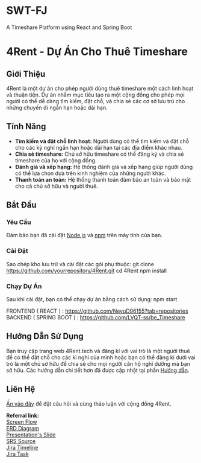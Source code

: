﻿# SWT-FJ
A Timeshare Platform using React and Spring Boot  
# 4Rent - Dự Án Cho Thuê Timeshare

## Giới Thiệu
4Rent là một dự án cho phép người dùng thuê timeshare một cách linh hoạt và thuận tiện. Dự án nhằm mục tiêu tạo ra một cộng đồng cho phép mọi người có thể dễ dàng tìm kiếm, đặt chỗ, và chia sẻ các cơ sở lưu trú cho những chuyến đi ngắn hạn hoặc dài hạn.

## Tính Năng
- **Tìm kiếm và đặt chỗ linh hoạt:** Người dùng có thể tìm kiếm và đặt chỗ cho các kỳ nghỉ ngắn hạn hoặc dài hạn tại các địa điểm khác nhau.
- **Chia sẻ timeshare:** Chủ sở hữu timeshare có thể đăng ký và chia sẻ timeshare của họ với cộng đồng.
- **Đánh giá và xếp hạng:** Hệ thống đánh giá và xếp hạng giúp người dùng có thể lựa chọn dựa trên kinh nghiệm của những người khác.
- **Thanh toán an toàn:** Hệ thống thanh toán đảm bảo an toàn và bảo mật cho cả chủ sở hữu và người thuê.

## Bắt Đầu
### Yêu Cầu
Đảm bảo bạn đã cài đặt [Node.js](https://nodejs.org/) và [npm](https://www.npmjs.com/) trên máy tính của bạn.

### Cài Đặt
Sao chép kho lưu trữ và cài đặt các gói phụ thuộc:
git clone https://github.com/yourrepository/4Rent.git
cd 4Rent
npm install

### Chạy Dự Án
Sau khi cài đặt, bạn có thể chạy dự án bằng cách sử dụng:
npm start

FRONTEND ( REACT ) : https://github.com/NeyuD96155?tab=repositories
BACKEND  ( SPRING BOOT ) :   https://github.com/LVQT-ss/be_Timeshare

## Hướng Dẫn Sử Dụng
Bạn truy cập trang web 4Rent.tech và đăng kí với vai trò là một người thuê để có thể đặt chỗ cho các kì nghỉ của mình hoặc bạn có thể đăng kí dưới vai trò là một chủ sở hữu để chia sẻ cho mọi người căn hộ nghỉ dưỡng mà bạn sở hữu. Các hướng dẫn chi tiết hơn đã được cập nhật tại phần [Hướng dẫn](http://4rent.tech/Guides).


## Liên Hệ
[Ấn vào đây](https://github.com/NeyuD96155/4Rent/discussions/categories/q-a) để đặt câu hỏi và cùng thảo luận với cộng đồng 4Rent.

**Referral link:**  
[Screen Flow](https://viewer.diagrams.net/?tags=%7B%7D&target=blank&highlight=0000ff&edit=_blank&layers=1&nav=1&title=ScreenFlow.png#R7Vxbc9o4GP01zD6R8QXfHksu25mmu5lm03b3ZccYAWpsi9oigf76lWzJNwnHgI1NZl9aW1iCnO%2FofDfBSL8Otr9H7nr1Gc2BP9KU%2BXak34w0TbMVnfxHR3bpiKUZ6cAygvN0SM0HHuEvwAYVNrqBcxCXHsQI%2BRiuy4MeCkPg4dKYG0XotfzYAvnld127SyAMPHquL45%2Bg3O8YqOqouQvfARwuWJvbRvshZnrPS8jtAnZ%2B4UoBOkrgcuXYY%2FGK3eOXgtD%2Bu1Iv44QwulVsL0GPoWVI5bOu9vzavaRIxDiRhO0x3EYPMVPn35Mr%2F%2FZffukfvl3PGGGe3H9DcOCfVq84%2BAkfx6gqygjffq6ghg8rl2PvvpK6EDGVjjwyZ1KLhfQ96%2BRj6Jkrn57e3d3e0PG2duACIPt3j9AzWAhTAMoADjakUfYhLHBzcFYpvH714LNDI73qmgvnQ26jCjLbPUcMXLBQDsEQK1bAO9sAqDSDoC6UcbPNkX8dF0Cn9oGfJ%2B%2B%2FjFWfn5%2FmFlft%2FHXP58e76be2FIF%2BP5awZhOo%2F%2Bs0Zr8u1kLkJKliTaAw%2BG8u1MKfBSwkyC8H06rAqctoaOUjZ2hKZKxiObCdzEXwzY5emPeEpa2A2q2fTmoTkNQza5AtcUNDebEe7BbFOEVWqLQ9W%2Fz0WkZzvyZe0QYnYL4A2C8Y67Q3WBUhhhsIf5Op18Z7O5vthi9vtkWb3bs5mCzxGgTeaCOUMw9YDdaAlz34CR9kCJTa%2BYIEBLCl7Lfbd1mnDR7bAb8GXrtxFxq0ViZ6eTmSj4FuaabA5JYpF8L2q1bMJn6IYrcXeGBNYIhjgsrP9CBgpNXK07eUJUKHdIlc3Jkn%2B14L645vezxkHzq75wN9KZAG3qb8ya548SRGkpKj6LV5X%2B42YaRJVY05VbM1kiJy6bl5m2bLm9P0Kz6Ceak9vlu%2BMjjrYIj%2F4iITpAhFNKIKE6u3ReXWJhekPyDsBf4NDki0yB4HVEnafrE%2BNMZecRcJlcIPcNwSV0njDFKTL2IUEBTtwitSX5CVw9AuJHuh3t3Bvwyh10fLkNy7RHqkc%2BkT7mafWAvBHA%2BT7cLiOEvd5asR1nMTEsWN6YjozZHYGkfmzzKUqoS4%2Ffv673BhnKlG86kbN707mT%2B26ZsWb4CWixigCs8OpQ5tXpfYk4w3HhvnEXDDKlJ0yi6s4CPxzIFCJ%2FS%2FfYQIQLFBYGpq72DaQhg3qMlDC8HQ1PvG0O7n%2BhEmoHwV86WgZhiJCMHyZKGRWfIQKSeRxU9uOdD7zl1yz83tOo39VbAe56hbT5CrtyAkj2cxesMuAtywzUE3r%2FllCvF4JWgYz3vGVyrKZj0C1iSOIr6hktRM1tWMz2vmok7Q2R5OP9Ay%2FqU0b4bx9AjcMREA7A4XACyjHqeXuUZVSZhNenVQEovTYWPe9g3ha9gcUNicD52YuirVrznpMKjPYmfmHdV8jqnsk6Ki7BOWxmY00C%2B892fy7fiw%2FD5nai2IudRljwp5Rxn8AJui82GYSlPByoyLHEYZ3O4PDSsC8lWIuA6ZY2oak17GiGvMuvSjT6sKvM%2BTkmqz8fTzG5cZW7KxzNF6aLMXzOZT%2BpsnhvN6RoYBO9D01PK1kXiE4u3tE%2Fc67pZntGhros1r3vimCkfYQDiFQElFsw3mAi9Ul%2B2tN4DdLH%2B9WE%2Bv0w0%2B68mOsYFO4kTPILR0CM4vXWO5R0DMTu9FgL%2FrI1SiPtnG4yRWNa8TC9hvOklnJa8hGafzUuIlei%2FuKCR4TnALvSHq2ya0aOfkAdP9crWcVn6EHmTKsyRuta4Hr1nD50psLUbyFhK%2BcuvXtSws07DDEcxWtEwVS3nocJxyQ5FTaxJfwbBDES%2FxZcZsJ21YyknjiqAdc5u2wGy1v35obfl0Gooh9apcnjc8aCJXqaX88ZpH2GCaZ7huI%2BqCbtYrDa7ywiAkljjFaBFingzCyB%2BJ6pdrxbKlXJi2HkGSbYEYz5E8MX1EuImB7XWiFh3J1psAIfahYah0%2FT4Q2en2p1jy%2Fb76%2FPHnNY9Umxrk%2F0%2Bz%2FuaUjcwkLbhxKqw6ci24USrrNNx21AVa2c87g52xYjs4uS6ZmvWyLWmT6ySQcYndgl5mKiXZ3Qn547om%2F9Xn9PVRx%2BU%2BpBssXLcoKobzfuSPQuQ2AvhAsROhRckqHo8vHr6LOmBhe4LXBJwk5sZPW7%2BLpRLqw%2BDiHSppl4ypd4O1cqLal10yeSVbanhBlitO1br6uWslXSXNyve%2FF5Nvz0MUQOSk6YjeoJdnokoySnUC9vY%2B2let69NbVLZgq3s60rgqZ0tPhEjzmn2LZ%2F94eZQ6n9Gpd7Sf1tD67f%2Bd8Ch02OPmbUpiJJ2iBTVXrshmtj6e2RFM%2FJX7wKQbGQYLlAUsEjnXUjhG6Ue5UqZGCe2QM4gcGKL44HbbKCiZlerEFbvotZr9DdcUdsfvDU5unLql6dPM6no%2BDNRy7%2FnSyXtnahZfWRHj6PzPsogxKyOWr31Bk76%2FaCqrFlNe7VttAbknLB6lbUDktoW5Ulysq6b33Y4yTS6SPVKISr%2FCYL3c%2BokJWSNSKmOaZ8mUvw8mFWe0Z1micFznmDGG88DcbzY%2BL6oWS2GY63qljbpPRwTY9qp%2BNMcA4XTUM8HJ7nNfyExJXT%2BC5T67X8%3D)  
<a href="https://drive.google.com/file/d/1qnYwMWYv2cvK9hUdAgq-Q59NFbDsuUPe/view?usp=sharing" target="_blank">ERD Diagram</a>  
<a href="https://www.canva.com/design/DAF_SNkX0OQ/bp9jPn4MWDYD7r33jt5-cw/edit">Presentation's Slide</a>  
<a href="https://docs.google.com/document/d/1qCSdSrHDWz2gbt7GAqNUL7ZeMjxM8dX2/edit#heading=h.gjdgxs">SRS Source</a>  
<a href="https://fptmint.atlassian.net/jira/software/projects/RT/boards/3/timeline">Jira Timeline</a>  
<a href="https://fptmint.atlassian.net/jira/core/projects/PAGE/board">Jira Task</a>  
